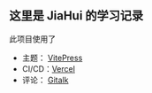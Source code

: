 ## 这里是 JiaHui 的学习记录
此项目使用了 
- 主题： [VitePress](https://vitepress.vuejs.org/) 
- CI/CD：[Vercel](https://vercel.com/) 
- 评论： [Gitalk](https://gitalk.github.io/) 


<Comment />
<script setup>
import Comment from '/theme/components/Comment.vue'
</script>
